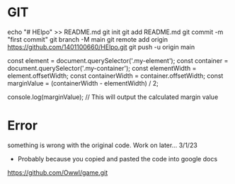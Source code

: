 # GIT
echo "# HElpo" >> README.md
git init
git add README.md
git commit -m "first commit"
git branch -M main
git remote add origin https://github.com/1401100660/HElpo.git
git push -u origin main

const element = document.querySelector('.my-element');
const container = document.querySelector('.my-container');
const elementWidth = element.offsetWidth;
const containerWidth = container.offsetWidth;
const marginValue = (containerWidth - elementWidth) / 2;

console.log(marginValue); // This will output the calculated margin value

# Error
something is wrong with the original code. Work on later... 3/1/23
 - Probably because you copied and pasted the code into google docs


https://github.com/Owwl/game.git